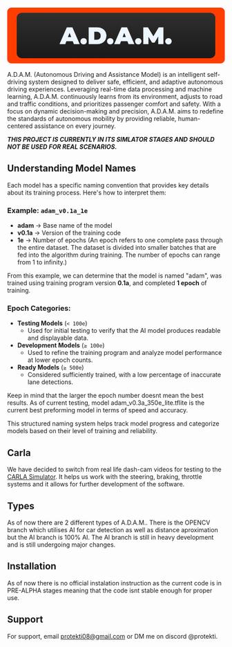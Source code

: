 ![Logo](https://github.com/protekti/A.D.A.M/blob/ai/Group%2080.png?raw=true)

A.D.A.M. (Autonomous Driving and Assistance Model) is an intelligent self-driving system designed to deliver safe, efficient, and adaptive autonomous driving experiences. Leveraging real-time data processing and machine learning, A.D.A.M. continuously learns from its environment, adjusts to road and traffic conditions, and prioritizes passenger comfort and safety. With a focus on dynamic decision-making and precision, A.D.A.M. aims to redefine the standards of autonomous mobility by providing reliable, human-centered assistance on every journey.

***THIS PROJECT IS CURRENTLY IN ITS SIMLATOR STAGES AND SHOULD NOT BE USED FOR REAL SCENARIOS.***

## Understanding Model Names  

Each model has a specific naming convention that provides key details about its training process. Here's how to interpret them:  

### Example: `adam_v0.1a_1e`  
- **adam** → Base name of the model  
- **v0.1a** → Version of the training code  
- **1e** → Number of epochs (An epoch refers to one complete pass through the entire dataset. The dataset is divided into smaller batches that are fed into the algorithm during training. The number of epochs can range from 1 to infinity.)  

From this example, we can determine that the model is named "adam", was trained using training program version **0.1a**, and completed **1 epoch** of training.  

### Epoch Categories:  
- **Testing Models** (`< 100e`)  
  - Used for initial testing to verify that the AI model produces readable and displayable data.  
- **Development Models** (`≥ 100e`)  
  - Used to refine the training program and analyze model performance at lower epoch counts.  
- **Ready Models** (`≥ 500e`)  
  - Considered sufficiently trained, with a low percentage of inaccurate lane detections.

Keep in mind that the larger the epoch number doesnt mean the best results. As of current testing, model adam_v0.3a_350e_lite.tflite is the current best preforming model in terms of speed and accuracy.

This structured naming system helps track model progress and categorize models based on their level of training and reliability.

## Carla
We have decided to switch from real life dash-cam videos for testing to the [CARLA Simulator](https://carla.org). It helps us work with the steering, braking, throttle systems and it allows for further development of the software.

## Types
As of now there are 2 different types of A.D.A.M.. There is the OPENCV branch which utilises AI for car detection as well as distance aproximation but the AI branch is 100% AI. The AI branch is still in heavy development and is still undergoing major changes.

## Installation

As of now there is no official instalation instruction as the current code is in PRE-ALPHA stages meaning that the code isnt stable enough for proper use.

## Support

For support, email protekti08@gmail.com or DM me on discord @protekti.
